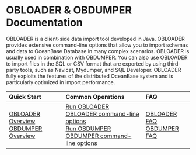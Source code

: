 OBLOADER & OBDUMPER Documentation
=========================
OBLOADER is a client-side data import tool developed in Java. OBLOADER provides extensive command-line options that allow you to import schemas and data to OceanBase Database in many complex scenarios. OBLOADER is usually used in combination with OBDUMPER. You can also use OBLOADER to import files in the SQL or CSV format that are exported by using third-party tools, such as Navicat, Mydumper, and SQL Developer. OBLOADER fully exploits the features of the distributed OceanBase system and is particularly optimized in import performance.

|         Quick Start         | Common Operations |FAQ|
|:-----------------------|:---------|:---------|
|    [OBLOADER Overview](../2.OBLOADER/1.obloader-product-introduction.md)  <br> [OBDUMPER Overview](../3.OBDUMPER/1.obdumper-product-introduction.md)| [Run OBLOADER](../2.OBLOADER/2.obloader-user-guide/2.run-obloader.md)  <br> [OBLOADER command-line options](../2.OBLOADER/2.obloader-user-guide/3.obloader-command-line-options.md) <br> [Run OBDUMPER](../3.OBDUMPER/2.obdumper-user-guide/2.run-obdumper.md)<br>[OBDUMPER command-line options](../3.OBDUMPER/2.obdumper-user-guide/3.obdumper-command-line-options.md)   |[OBLOADER FAQ](../2.OBLOADER/3.obloader-faq.md)<br> [OBDUMPER FAQ](../3.OBDUMPER/3.obdumper-faq.md)  |

